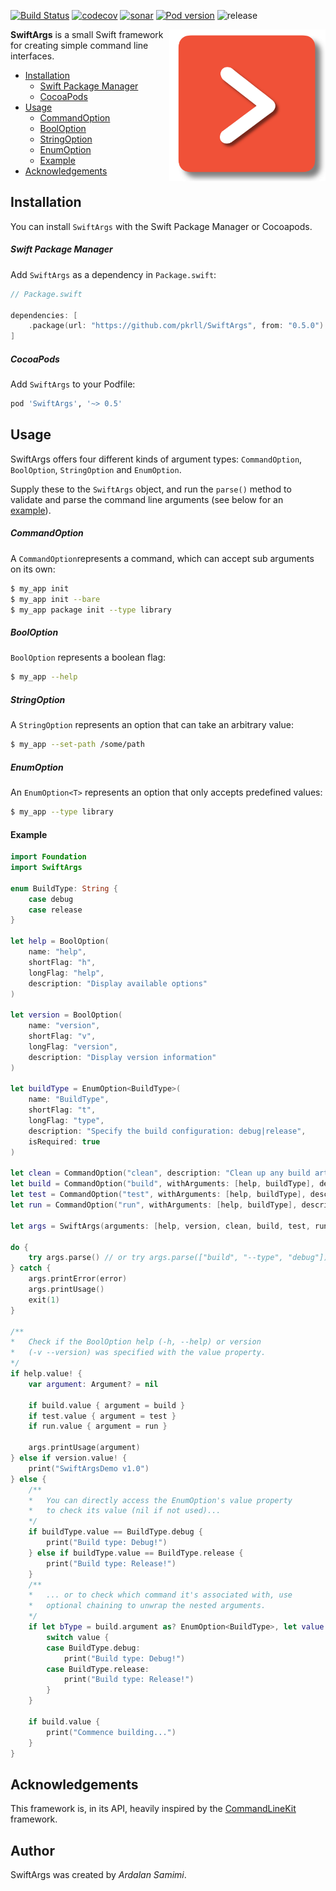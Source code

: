 [![Build Status](https://travis-ci.org/pkrll/SwiftArgs.svg?branch=master)](https://travis-ci.org/pkrll/SwiftArgs)
[![codecov](https://codecov.io/gh/pkrll/SwiftArgs/branch/master/graph/badge.svg)](https://codecov.io/gh/pkrll/SwiftArgs)
[![sonar](https://sonarcloud.io/api/project_badges/measure?project=SwiftArgs&metric=alert_status)](https://sonarcloud.io/dashboard?id=SwiftArgs)
[![Pod version](https://img.shields.io/cocoapods/v/SwiftArgs.svg)](https://cocoapods.org/pods/SwiftArgs)
![release](https://img.shields.io/github/release/pkrll/Swiftargs.svg)

<img src="https://raw.githubusercontent.com/pkrll/SwiftArgs/master/.assets/SwiftArgs.png" align="right" width="250px"/>

**SwiftArgs** is a small Swift framework for creating simple command line interfaces.

* [Installation](#installation)
	* [Swift Package Manager](#swift-package-manager)
	* [CocoaPods](#cocoapods)
* [Usage](#usage)
	* [CommandOption](#commandoption)
	* [BoolOption](#booloption)
	* [StringOption](#stringoption)
	* [EnumOption](#enumoption)
	* [Example](#example)
* [Acknowledgements](#acknowledgements)

## Installation

You can install ``SwiftArgs`` with the Swift Package Manager or Cocoapods.

##### Swift Package Manager

Add ``SwiftArgs`` as a dependency in ``Package.swift``:

```swift
// Package.swift

dependencies: [
    .package(url: "https://github.com/pkrll/SwiftArgs", from: "0.5.0")
]

```

##### CocoaPods

Add ``SwiftArgs`` to your Podfile:

```ruby
pod 'SwiftArgs', '~> 0.5'
```

## Usage

SwiftArgs offers four different kinds of argument types: ``CommandOption``, ``BoolOption``, ``StringOption`` and ``EnumOption``.

Supply these to the ``SwiftArgs`` object, and run the ``parse()`` method to validate and parse the command line arguments (see below for an [example](#example)).

##### CommandOption
A ``CommandOption``represents a command, which can accept sub arguments on its own:

```bash
$ my_app init
$ my_app init --bare
$ my_app package init --type library
```

##### BoolOption
``BoolOption`` represents a boolean flag:

```bash
$ my_app --help
```

##### StringOption
A ``StringOption`` represents an option that can take an arbitrary value:

```bash
$ my_app --set-path /some/path
```

##### EnumOption
An ``EnumOption<T>`` represents an option that only accepts predefined values:

```bash
$ my_app --type library
```



#### Example

```swift
import Foundation
import SwiftArgs

enum BuildType: String {
	case debug
	case release
}

let help = BoolOption(
	name: "help",
	shortFlag: "h",
	longFlag: "help",
	description: "Display available options"
)

let version = BoolOption(
	name: "version",
	shortFlag: "v",
	longFlag: "version",
	description: "Display version information"
)

let buildType = EnumOption<BuildType>(
	name: "BuildType",
	shortFlag: "t",
	longFlag: "type",
	description: "Specify the build configuration: debug|release",
	isRequired: true
)

let clean = CommandOption("clean", description: "Clean up any build artifacts")
let build = CommandOption("build", withArguments: [help, buildType], description: "Build the project")
let test = CommandOption("test", withArguments: [help, buildType], description: "Test the project")
let run = CommandOption("run", withArguments: [help, buildType], description: "Execute the project")

let args = SwiftArgs(arguments: [help, version, clean, build, test, run])

do {
	try args.parse() // or try args.parse(["build", "--type", "debug"])
} catch {
	args.printError(error)
	args.printUsage()
	exit(1)
}

/**
* 	Check if the BoolOption help (-h, --help) or version
* 	(-v --version) was specified with the value property.
*/
if help.value! {
	var argument: Argument? = nil

	if build.value { argument = build }
	if test.value { argument = test }
	if run.value { argument = run }

	args.printUsage(argument)
} else if version.value! {
	print("SwiftArgsDemo v1.0")
} else {
	/**
	* 	You can directly access the EnumOption's value property
	* 	to check its value (nil if not used)...
	*/
	if buildType.value == BuildType.debug {
		print("Build type: Debug!")
	} else if buildType.value == BuildType.release {
		print("Build type: Release!")
	}
	/**
	* 	... or to check which command it's associated with, use
	* 	optional chaining to unwrap the nested arguments.
	*/
	if let bType = build.argument as? EnumOption<BuildType>, let value = bType.value {
		switch value {
		case BuildType.debug:
			print("Build type: Debug!")
		case BuildType.release:
			print("Build type: Release!")
		}
	}

	if build.value {
		print("Commence building...")
	}
}
```

## Acknowledgements

This framework is, in its API, heavily inspired by the [CommandLineKit](https://github.com/jatoben/CommandLine) framework.

## Author

SwiftArgs was created by *Ardalan Samimi*.
